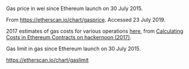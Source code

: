Gas price in wei since Ethereum launch on 30 July 2015.

From https://etherscan.io/chart/gasprice. Accessed 23 July 2019.

2017 estimates of gas costs for various operations [here](https://docs.google.com/spreadsheets/d/1KeWKkn0BYhOt1p6lM6BDQAWLin-2JQmGpwswU3kPw9c/edit#gid=0), from [Calculating Costs in Ethereum Contracts on hackernoon (2017)](https://hackernoon.com/ether-purchase-power-df40a38c5a2f).


Gas limit in gas since Ethereum launch on 30 July 2015.

https://etherscan.io/chart/gaslimit
